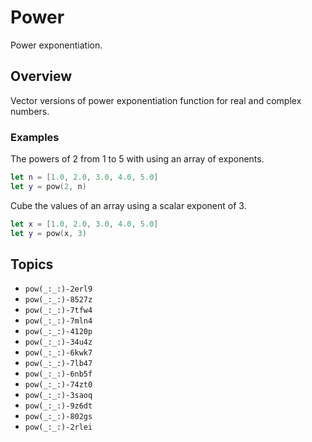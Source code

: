 # Power

Power exponentiation.

## Overview

Vector versions of power exponentiation function for real and complex numbers.

### Examples

The powers of 2 from  1 to 5 with using an array of exponents.

```swift
let n = [1.0, 2.0, 3.0, 4.0, 5.0]
let y = pow(2, n)
```

Cube the values of an array using a scalar exponent of 3.

```swift
let x = [1.0, 2.0, 3.0, 4.0, 5.0]
let y = pow(x, 3)
```

## Topics

- ``pow(_:_:)-2erl9``
- ``pow(_:_:)-8527z``
- ``pow(_:_:)-7tfw4``
- ``pow(_:_:)-7mln4``
- ``pow(_:_:)-4120p``
- ``pow(_:_:)-34u4z``
- ``pow(_:_:)-6kwk7``
- ``pow(_:_:)-7lb47``
- ``pow(_:_:)-6nb5f``
- ``pow(_:_:)-74zt0``
- ``pow(_:_:)-3saoq``
- ``pow(_:_:)-9z6dt``
- ``pow(_:_:)-802gs``
- ``pow(_:_:)-2rlei``
